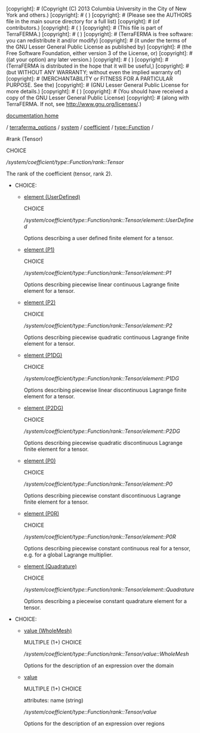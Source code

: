 [copyright]: # (Copyright (C) 2013 Columbia University in the City of New York and others.)
[copyright]: # ( )
[copyright]: # (Please see the AUTHORS file in the main source directory for a full list)
[copyright]: # (of contributors.)
[copyright]: # ( )
[copyright]: # (This file is part of TerraFERMA.)
[copyright]: # ( )
[copyright]: # (TerraFERMA is free software: you can redistribute it and/or modify)
[copyright]: # (it under the terms of the GNU Lesser General Public License as published by)
[copyright]: # (the Free Software Foundation, either version 3 of the License, or)
[copyright]: # ((at your option) any later version.)
[copyright]: # ( )
[copyright]: # (TerraFERMA is distributed in the hope that it will be useful,)
[copyright]: # (but WITHOUT ANY WARRANTY; without even the implied warranty of)
[copyright]: # (MERCHANTABILITY or FITNESS FOR A PARTICULAR PURPOSE. See the)
[copyright]: # (GNU Lesser General Public License for more details.)
[copyright]: # ( )
[copyright]: # (You should have received a copy of the GNU Lesser General Public License)
[copyright]: # (along with TerraFERMA. If not, see <http://www.gnu.org/licenses/>.)

[documentation home](Documentation)

/ [terraferma_options](../../../../terraferma_options) / [system](../../../system) / [coefficient](../../coefficient) / [type::Function](../type__Function) /

#rank (Tensor)

CHOICE 

*/system/coefficient/type::Function/rank::Tensor*

The rank of the coefficient (tensor, rank 2).

* CHOICE:
    * [element (UserDefined)](rank__Tensor/element__UserDefined "child")

        CHOICE 

        */system/coefficient/type::Function/rank::Tensor/element::UserDefined*

        Options describing a user defined finite element for a tensor.

    * [element (P1)](rank__Tensor/element__P1 "child")

        CHOICE 

        */system/coefficient/type::Function/rank::Tensor/element::P1*

        Options describing piecewise linear continuous Lagrange finite element for a tensor.

    * [element (P2)](rank__Tensor/element__P2 "child")

        CHOICE 

        */system/coefficient/type::Function/rank::Tensor/element::P2*

        Options describing piecewise quadratic continuous Lagrange finite element for a tensor.

    * [element (P1DG)](rank__Tensor/element__P1DG "child")

        CHOICE 

        */system/coefficient/type::Function/rank::Tensor/element::P1DG*

        Options describing piecewise linear discontinuous Lagrange finite element for a tensor.

    * [element (P2DG)](rank__Tensor/element__P2DG "child")

        CHOICE 

        */system/coefficient/type::Function/rank::Tensor/element::P2DG*

        Options describing piecewise quadratic discontinuous Lagrange finite element for a tensor.

    * [element (P0)](rank__Tensor/element__P0 "child")

        CHOICE 

        */system/coefficient/type::Function/rank::Tensor/element::P0*

        Options describing piecewise constant discontinuous Lagrange finite element for a tensor.

    * [element (P0R)](rank__Tensor/element__P0R "child")

        CHOICE 

        */system/coefficient/type::Function/rank::Tensor/element::P0R*

        Options describing piecewise constant continuous real for a tensor, e.g. for a global Lagrange multiplier.

    * [element (Quadrature)](rank__Tensor/element__Quadrature "child")

        CHOICE 

        */system/coefficient/type::Function/rank::Tensor/element::Quadrature*

        Options describing a piecewise constant quadrature element for a tensor.

* CHOICE:
    * [value (WholeMesh)](rank__Tensor/value__WholeMesh "child")

        MULTIPLE (1+) CHOICE 

        */system/coefficient/type::Function/rank::Tensor/value::WholeMesh*

        Options for the description of an expression over the domain

    * [value](rank__Tensor/value "child")

        MULTIPLE (1+) CHOICE 

        attributes: name (string) 

        */system/coefficient/type::Function/rank::Tensor/value*

        Options for the description of an expression over regions

[autogenerated]: # (This file was automatically generated from the schema file:/home/cwilson/repos/github/TerraFERMA/TerraFERMA/buckettools/schemas/function.rng.)


